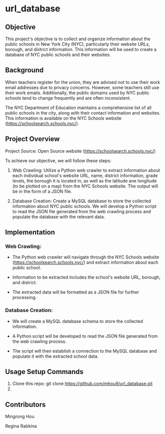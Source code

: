 # url_database
## Objective 

This project's objective is to collect and organize information about the public schools in New York City (NYC), particularly their website URLs, borough, and district information. This information will be used to create a database of NYC public schools and their websites. 

## Background 

When teachers register for the union, they are advised not to use their work email addresses due to privacy concerns. However, some teachers still use their work emails. Additionally, the public domains used by NYC public schools tend to change frequently and are often inconsistent. 

The NYC Department of Education maintains a comprehensive list of all public schools in the city, along with their contact information and websites. This information is available on the NYC Schools website (https://schoolsearch.schools.nyc/). 

## Project Overview 

Project Source: Open Source website (https://schoolsearch.schools.nyc/)

To achieve our objective, we will follow these steps: 

1. Web Crawling: Utilize a Python web crawler to extract information about each individual school's website URL, name, district information, grade levels, the borough it is located in, as well as the latitude ane longitude (to be plotted on a map) from the NYC Schools website. The output will be in the form of a JSON file. 

2. Database Creation: Create a MySQL database to store the collected information about NYC public schools. We will develop a Python script to read the JSON file generated from the web crawling process and populate the database with the relevant data. 

## Implementation 

### Web Crawling:
  - The Python web crawler will navigate through the NYC Schools website (https://schoolsearch.schools.nyc/) and extract information about each public school. 

  - Information to be extracted includes the school's website URL, borough, and district. 

  - The extracted data will be formatted as a JSON file for further processing. 

### Database Creation:

  - We will create a MySQL database schema to store the collected information. 

  - A Python script will be developed to read the JSON file generated from the web crawling process. 

  - The script will then establish a connection to the MySQL database and populate it with the extracted school data. 

  
## Usage Setup Commands

1. Clone this repo: git clone https://github.com/mhou9/url_database.git
2. 

## Contributors 

Mingrong Hou

Regina Rabkina
 
